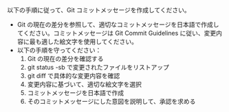 以下の手順に従って、Git コミットメッセージを作成してください。
- Git の現在の差分を参照して、適切なコミットメッセージを日本語で作成してください。コミットメッセージは Git Commit Guidelines に従い、変更内容に最も適した絵文字を使用してください。
- 以下の手順を守ってください：
  1. Git の現在の差分を確認する
    2. git status -sb で変更されたファイルをリストアップ
    3. git diff で具体的な変更内容を確認
  2. 変更内容に基づいて、適切な絵文字を選択
  3. コミットメッセージを日本語で作成
  4. そのコミットメッセージにした意図を説明して、承認を求める
